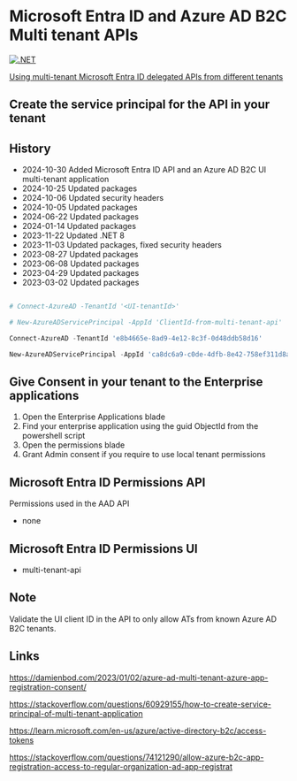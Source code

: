 # Microsoft Entra ID and Azure AD B2C Multi tenant APIs

[![.NET](https://github.com/damienbod/AadMutliApis/actions/workflows/dotnet.yml/badge.svg)](https://github.com/damienbod/AadMutliApis/actions/workflows/dotnet.yml)

[Using multi-tenant Microsoft Entra ID delegated APIs from different tenants](https://damienbod.com/2023/01/30/using-multi-tenant-aad-delegated-apis-from-different-tenants/)

## Create the service principal for the API in your tenant

## History

- 2024-10-30 Added Microsoft Entra ID API and an Azure AD B2C UI multi-tenant application
- 2024-10-25 Updated packages
- 2024-10-06 Updated security headers
- 2024-10-05 Updated packages
- 2024-06-22 Updated packages
- 2024-01-14 Updated packages
- 2023-11-22 Updated .NET 8
- 2023-11-03 Updated packages, fixed security headers
- 2023-08-27 Updated packages
- 2023-06-08 Updated packages
- 2023-04-29 Updated packages
- 2023-03-02 Updated packages

```powershell

# Connect-AzureAD -TenantId '<UI-tenantId>' 

# New-AzureADServicePrincipal -AppId 'ClientId-from-multi-tenant-api'

Connect-AzureAD -TenantId 'e8b4665e-8ad9-4e12-8c3f-0d48ddb58d16'                                            

New-AzureADServicePrincipal -AppId 'ca8dc6a9-c0de-4dfb-8e42-758ef311d8ab'
```

## Give Consent in your tenant to the Enterprise applications

1. Open the Enterprise Applications blade
2. Find your enterprise application using the guid ObjectId from the powershell script
3. Open the permissions blade
4. Grant Admin consent if you require to use local tenant permissions

## Microsoft Entra ID Permissions API

Permissions used in the AAD API

- none

## Microsoft Entra ID Permissions UI 

- multi-tenant-api

## Note

Validate the UI client ID in the API to only allow ATs from known Azure AD B2C tenants.

## Links

https://damienbod.com/2023/01/02/azure-ad-multi-tenant-azure-app-registration-consent/

https://stackoverflow.com/questions/60929155/how-to-create-service-principal-of-multi-tenant-application

https://learn.microsoft.com/en-us/azure/active-directory-b2c/access-tokens

https://stackoverflow.com/questions/74121290/allow-azure-b2c-app-registration-access-to-regular-organization-ad-app-registrat